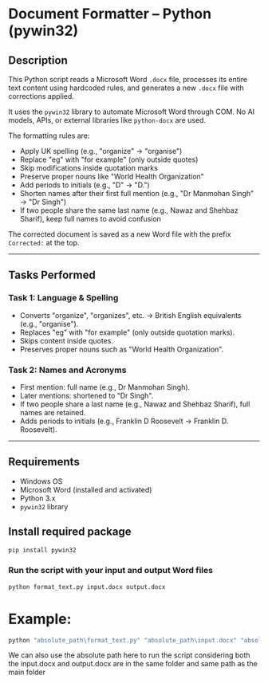 # Document Formatter – Python (pywin32)

## Description

This Python script reads a Microsoft Word `.docx` file, processes its entire text content using hardcoded rules, and generates a new `.docx` file with corrections applied.

It uses the `pywin32` library to automate Microsoft Word through COM. No AI models, APIs, or external libraries like `python-docx` are used.

The formatting rules are:
- Apply UK spelling (e.g., "organize" → "organise")
- Replace "eg" with "for example" (only outside quotes)
- Skip modifications inside quotation marks
- Preserve proper nouns like "World Health Organization"
- Add periods to initials (e.g., "D" → "D.")
- Shorten names after their first full mention (e.g., "Dr Manmohan Singh" → "Dr Singh")
- If two people share the same last name (e.g., Nawaz and Shehbaz Sharif), keep full names to avoid confusion

The corrected document is saved as a new Word file with the prefix `Corrected:` at the top.

---

## Tasks Performed

### Task 1: Language & Spelling
- Converts "organize", "organizes", etc. → British English equivalents (e.g., "organise").
- Replaces "eg" with "for example" (only outside quotation marks).
- Skips content inside quotes.
- Preserves proper nouns such as "World Health Organization".

### Task 2: Names and Acronyms
- First mention: full name (e.g., Dr Manmohan Singh).
- Later mentions: shortened to "Dr Singh".
- If two people share a last name (e.g., Nawaz and Shehbaz Sharif), full names are retained.
- Adds periods to initials (e.g., Franklin D Roosevelt → Franklin D. Roosevelt).

---

## Requirements

- Windows OS
- Microsoft Word (installed and activated)
- Python 3.x
- `pywin32` library

## Install required package
```bash
pip install pywin32
```

### Run the script with your input and output Word files
```bash
python format_text.py input.docx output.docx
```
# Example:
```bash
python "absolute_path\format_text.py" "absolute_path\input.docx" "absolute_path\output.docx"
```
We can also use the absolute path here to run the script considering both the input.docx and output.docx are in the same folder and same path as the main folder

